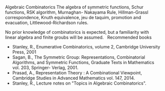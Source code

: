 ---
---
Algebraic Combinatorics
The algebra of symmetric functions, Schur functions, RSK algorithm, Murnaghan-
Nakayama Rule, Hillman-Grassl correspondence, Knuth equivalence, jeu de taquim,
promotion and evacuation, Littlewood-Richardson rules.

No prior knowledge of combinatorics is expected, but a familiarity with linear
algebra and finite groubs will be assumed.
 
Recommended books

* Stanley, R., Enumerative Combinatorics, volume 2, Cambridge University Press,
  2001
* Sagan, B., The Symmetric Group: Representations, Combinatorial Algorithms,
  and Symmetric Functions, Graduate Texts in Mathematics vol. 203, Springer-
  Verlag, 2001.
* Prasad, A., Representation Theory : A Combinational Viewpoint, Cambridge
  Studies in Advanced Mathematics vol. 147, 2014.
* Stanley, R., Lecture notes on "Topics in Algebraic Combinatorics".

